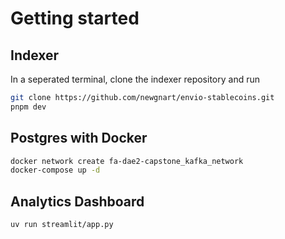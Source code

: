 # Getting started

## Indexer
In a seperated terminal, clone the indexer repository and run

```bash
git clone https://github.com/newgnart/envio-stablecoins.git
pnpm dev
```

## Postgres with Docker
```bash
docker network create fa-dae2-capstone_kafka_network
docker-compose up -d
```

## Analytics Dashboard
```bash
uv run streamlit/app.py
```